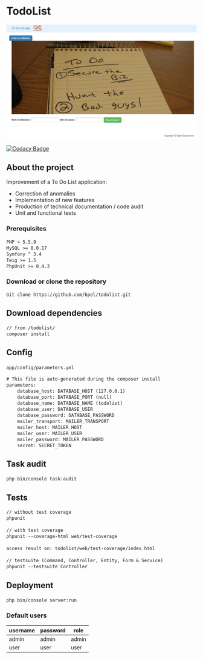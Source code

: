 # TodoList
![alt text](web/img/todolist_screenshoot.png)

[![Codacy Badge](https://api.codacy.com/project/badge/Grade/f8e8d4679fce4a50b6f3d190fc7b7bcd)](https://www.codacy.com/manual/bpel/todolist?utm_source=github.com&amp;utm_medium=referral&amp;utm_content=bpel/todolist&amp;utm_campaign=Badge_Grade)

## About the project
Improvement of a To Do List application:
- Correction of anomalies
- Implementation of new features
- Production of technical documentation / code audit
- Unit and functional tests
### Prerequisites
```
PHP > 5.5.9
MySQL >= 8.0.17
Symfony ^ 3.4
Twig >= 1.5
PhpUnit >= 8.4.3
```
### Download or clone the repository
```
Git clone https://github.com/bpel/todolist.git
```
## Download dependencies
```
// from /todolist/
composer install
```
## Config

`app/config/parameters.yml`

```
# This file is auto-generated during the composer install
parameters:
    database_host: DATABASE_HOST (127.0.0.1)
    database_port: DATABASE_PORT (null)
    database_name: DATABASE_NAME (todolist)
    database_user: DATABASE_USER
    database_password: DATABASE_PASSWORD
    mailer_transport: MAILER_TRANSPORT
    mailer_host: MAILER_HOST
    mailer_user: MAILER_USER
    mailer_password: MAILER_PASSWORD
    secret: SECRET_TOKEN
```

## Task audit
``
php bin/console task:audit
``

## Tests

```
// without test coverage
phpunit

// with test coverage
phpunit --coverage-html web/test-coverage

access result on: todolist/web/test-coverage/index.html

// testsuite (Command, Controller, Entity, Form & Service)
phpunit --testsuite Controller

```


## Deployment

``
php bin/console server:run
``

### Default users

| username | password | role  |
|----------|----------|-------|
| admin    | admin    | admin |
| user     | user     | user  |